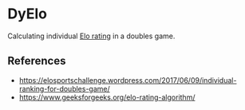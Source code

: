 # DyElo

Calculating individual [Elo rating](https://en.wikipedia.org/wiki/Elo_rating_system) in a doubles game.

## References

- <https://elosportschallenge.wordpress.com/2017/06/09/individual-ranking-for-doubles-game/>
- <https://www.geeksforgeeks.org/elo-rating-algorithm/>
